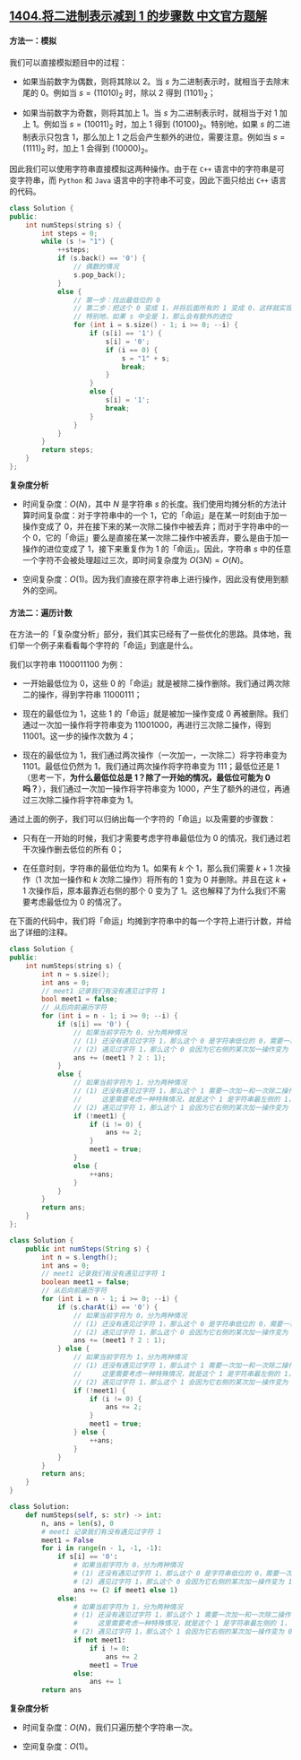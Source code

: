 ## [1404.将二进制表示减到 1 的步骤数 中文官方题解](https://leetcode.cn/problems/number-of-steps-to-reduce-a-number-in-binary-representation-to-one/solutions/100000/jiang-er-jin-zhi-biao-shi-jian-dao-1-de-bu-zou-shu)
#### 方法一：模拟

我们可以直接模拟题目中的过程：

- 如果当前数字为偶数，则将其除以 $2$。当 $s$ 为二进制表示时，就相当于去除末尾的 $0$。例如当 $s = (11010)_2$ 时，除以 $2$ 得到 $(1101)_2$；

- 如果当前数字为奇数，则将其加上 $1$。当 $s$ 为二进制表示时，就相当于对 $1$ 加上 $1$。例如当 $s = (10011)_2$ 时，加上 $1$ 得到 $(10100)_2$。特别地，如果 $s$ 的二进制表示只包含 $1$，那么加上 $1$ 之后会产生额外的进位，需要注意。例如当 $s=(1111)_2$ 时，加上 $1$ 会得到 $(10000)_2$。

因此我们可以使用字符串直接模拟这两种操作。由于在 `C++` 语言中的字符串是可变字符串，而 `Python` 和 `Java` 语言中的字符串不可变，因此下面只给出 `C++` 语言的代码。

```C++ [sol1-C++]
class Solution {
public:
    int numSteps(string s) {
        int steps = 0;
        while (s != "1") {
            ++steps;
            if (s.back() == '0') {
                // 偶数的情况
                s.pop_back();
            }
            else {
                // 第一步：找出最低位的 0
                // 第二步：把这个 0 变成 1，并将后面所有的 1 变成 0，这样就实现了 +1
                // 特别地，如果 s 中全是 1，那么会有额外的进位
                for (int i = s.size() - 1; i >= 0; --i) {
                    if (s[i] == '1') {
                        s[i] = '0';
                        if (i == 0) {
                            s = "1" + s;
                            break;
                        }
                    }
                    else {
                        s[i] = '1';
                        break;
                    }
                }
            }
        }
        return steps;
    }
};
```

**复杂度分析**

- 时间复杂度：$O(N)$，其中 $N$ 是字符串 $s$ 的长度。我们使用均摊分析的方法计算时间复杂度：对于字符串中的一个 $1$，它的「命运」是在某一时刻由于加一操作变成了 $0$，并在接下来的某一次除二操作中被丢弃；而对于字符串中的一个 $0$，它的「命运」要么是直接在某一次除二操作中被丢弃，要么是由于加一操作的进位变成了 $1$，接下来重复作为 $1$ 的「命运」。因此，字符串 $s$ 中的任意一个字符不会被处理超过三次，即时间复杂度为 $O(3N) = O(N)$。

- 空间复杂度：$O(1)$。因为我们直接在原字符串上进行操作，因此没有使用到额外的空间。

#### 方法二：遍历计数

在方法一的「复杂度分析」部分，我们其实已经有了一些优化的思路。具体地，我们举一个例子来看看每个字符的「命运」到底是什么。

我们以字符串 $1100011100$ 为例：

- 一开始最低位为 $0$，这些 $0$ 的「命运」就是被除二操作删除。我们通过两次除二的操作，得到字符串 $11000111$；

- 现在的最低位为 $1$，这些 $1$ 的「命运」就是被加一操作变成 $0$ 再被删除。我们通过一次加一操作将字符串变为 $11001000$，再进行三次除二操作，得到 $11001$。这一步的操作次数为 $4$；

- 现在的最低位为 $1$，我们通过两次操作（一次加一，一次除二）将字符串变为 $1101$。最低位仍然为 $1$，我们通过两次操作将字符串变为 $111$；最低位还是 $1$（思考一下，**为什么最低位总是 $1$？除了一开始的情况，最低位可能为 $0$ 吗？**），我们通过一次加一操作将字符串变为 $1000$，产生了额外的进位，再通过三次除二操作将字符串变为 $1$。

通过上面的例子，我们可以归纳出每一个字符的「命运」以及需要的步骤数：

- 只有在一开始的时候，我们才需要考虑字符串最低位为 $0$ 的情况，我们通过若干次操作删去低位的所有 $0$；

- 在任意时刻，字符串的最低位均为 $1$。如果有 $k$ 个 $1$，那么我们需要 $k + 1$ 次操作（$1$ 次加一操作和 $k$ 次除二操作）将所有的 $1$ 变为 $0$ 并删除。并且在这 $k + 1$ 次操作后，原本最靠近右侧的那个 $0$ 变为了 $1$。这也解释了为什么我们不需要考虑最低位为 $0$ 的情况了。

在下面的代码中，我们将「命运」均摊到字符串中的每一个字符上进行计数，并给出了详细的注释。

```C++ [sol2-C++]
class Solution {
public:
    int numSteps(string s) {
        int n = s.size();
        int ans = 0;
        // meet1 记录我们有没有遇见过字符 1
        bool meet1 = false;
        // 从后向前遍历字符
        for (int i = n - 1; i >= 0; --i) {
            if (s[i] == '0') {
                // 如果当前字符为 0，分为两种情况
                // (1) 还没有遇见过字符 1，那么这个 0 是字符串低位的 0，需要一次除二操作
                // (2) 遇见过字符 1，那么这个 0 会因为它右侧的某次加一操作变为 1，因此它需要一次加一和一次除二操作
                ans += (meet1 ? 2 : 1);
            }
            else {
                // 如果当前字符为 1，分为两种情况
                // (1) 还没有遇见过字符 1，那么这个 1 需要一次加一和一次除二操作
                //     这里需要考虑一种特殊情况，就是这个 1 是字符串最左侧的 1，它并不需要任何操作
                // (2) 遇见过字符 1，那么这个 1 会因为它右侧的某次加一操作变为 0，因此它只需要一次除二操作
                if (!meet1) {
                    if (i != 0) {
                        ans += 2;
                    }
                    meet1 = true;
                }
                else {
                    ++ans;
                }
            }
        }
        return ans;
    }
};
```

```Java [sol2-Java]
class Solution {
    public int numSteps(String s) {
        int n = s.length();
        int ans = 0;
        // meet1 记录我们有没有遇见过字符 1
        boolean meet1 = false;
        // 从后向前遍历字符
        for (int i = n - 1; i >= 0; --i) {
            if (s.charAt(i) == '0') {
                // 如果当前字符为 0，分为两种情况
                // (1) 还没有遇见过字符 1，那么这个 0 是字符串低位的 0，需要一次除二操作
                // (2) 遇见过字符 1，那么这个 0 会因为它右侧的某次加一操作变为 1，因此它需要一次加一和一次除二操作
                ans += (meet1 ? 2 : 1);
            } else {
                // 如果当前字符为 1，分为两种情况
                // (1) 还没有遇见过字符 1，那么这个 1 需要一次加一和一次除二操作
                //     这里需要考虑一种特殊情况，就是这个 1 是字符串最左侧的 1，它并不需要任何操作
                // (2) 遇见过字符 1，那么这个 1 会因为它右侧的某次加一操作变为 0，因此它只需要一次除二操作
                if (!meet1) {
                    if (i != 0) {
                        ans += 2;
                    }
                    meet1 = true;
                } else {
                    ++ans;
                }
            }
        }
        return ans;
    }
}
```

```Python [sol2-Python3]
class Solution:
    def numSteps(self, s: str) -> int:
        n, ans = len(s), 0
        # meet1 记录我们有没有遇见过字符 1
        meet1 = False
        for i in range(n - 1, -1, -1):
            if s[i] == '0':
                # 如果当前字符为 0，分为两种情况
                # (1) 还没有遇见过字符 1，那么这个 0 是字符串低位的 0，需要一次除二操作
                # (2) 遇见过字符 1，那么这个 0 会因为它右侧的某次加一操作变为 1，因此它需要一次加一和一次除二操作
                ans += (2 if meet1 else 1)
            else:
                # 如果当前字符为 1，分为两种情况
                # (1) 还没有遇见过字符 1，那么这个 1 需要一次加一和一次除二操作
                #     这里需要考虑一种特殊情况，就是这个 1 是字符串最左侧的 1，它并不需要任何操作
                # (2) 遇见过字符 1，那么这个 1 会因为它右侧的某次加一操作变为 0，因此它只需要一次除二操作
                if not meet1:
                    if i != 0:
                        ans += 2
                    meet1 = True
                else:
                    ans += 1
        return ans
```

**复杂度分析**

- 时间复杂度：$O(N)$，我们只遍历整个字符串一次。

- 空间复杂度：$O(1)$。